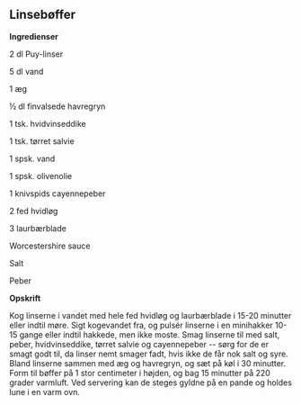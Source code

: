 ## Linsebøffer

**Ingredienser**

2 dl Puy-linser

5 dl vand

1 æg

½ dl finvalsede havregryn

1 tsk. hvidvinseddike

1 tsk. tørret salvie

1 spsk. vand

1 spsk. olivenolie

1 knivspids cayennepeber

2 fed hvidløg

3 laurbærblade

Worcestershire sauce

Salt

Peber

**Opskrift**

Kog linserne i vandet med hele fed hvidløg og laurbærblade i 15-20
minutter eller indtil møre. Sigt kogevandet fra, og pulsér linserne i en
minihakker 10-15 gange eller indtil hakkede, men ikke moste. Smag
linserne til med salt, peber, hvidvinseddike, tørret salvie og
cayennepeber -- sørg for de er smagt godt til, da linser nemt smager
fadt, hvis ikke de får nok salt og syre. Bland linserne sammen med æg og
havregryn, og sæt på køl i 30 minutter. Form til bøffer på 1 stor
centimeter i højden, og bag 15 minutter på 220 grader varmluft. Ved
servering kan de steges gyldne på en pande og holdes lune i en varm ovn.

